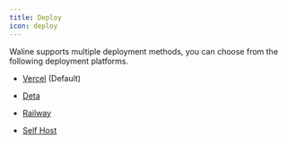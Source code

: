 ```yaml
---
title: Deploy
icon: deploy
---
```


Waline supports multiple deployment methods, you can choose from the following deployment platforms.

- [Vercel](./vercel.md) (Default)

- [Deta](./deta.md)

- [Railway](./railway.md)

- [Self Host](./vps.md)
